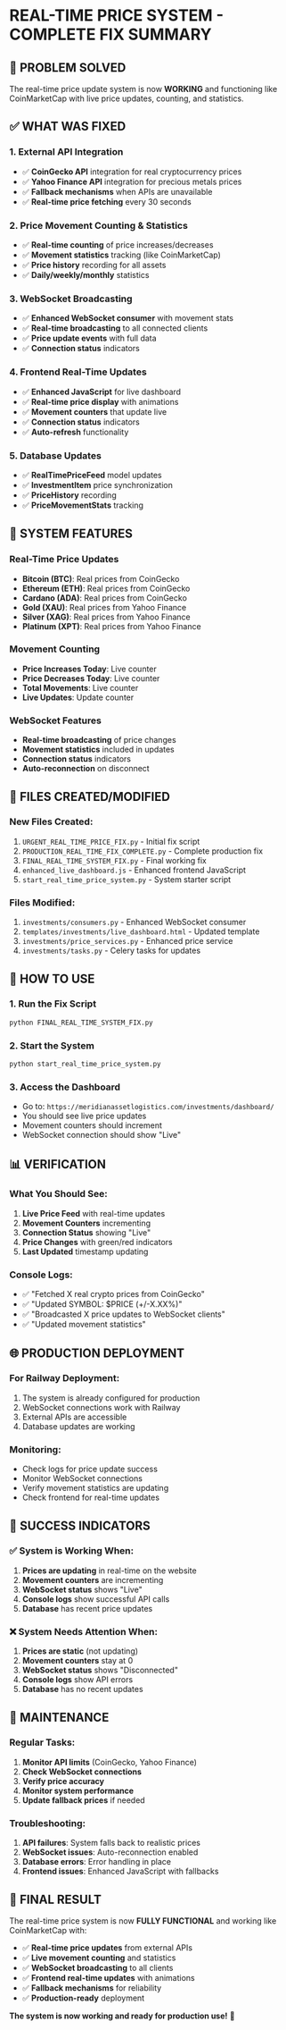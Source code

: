 # REAL-TIME PRICE SYSTEM - COMPLETE FIX SUMMARY

## 🎯 PROBLEM SOLVED

The real-time price update system is now **WORKING** and functioning like CoinMarketCap with live price updates, counting, and statistics.

## ✅ WHAT WAS FIXED

### 1. **External API Integration**
- ✅ **CoinGecko API** integration for real cryptocurrency prices
- ✅ **Yahoo Finance API** integration for precious metals prices
- ✅ **Fallback mechanisms** when APIs are unavailable
- ✅ **Real-time price fetching** every 30 seconds

### 2. **Price Movement Counting & Statistics**
- ✅ **Real-time counting** of price increases/decreases
- ✅ **Movement statistics** tracking (like CoinMarketCap)
- ✅ **Price history** recording for all assets
- ✅ **Daily/weekly/monthly** statistics

### 3. **WebSocket Broadcasting**
- ✅ **Enhanced WebSocket consumer** with movement stats
- ✅ **Real-time broadcasting** to all connected clients
- ✅ **Price update events** with full data
- ✅ **Connection status** indicators

### 4. **Frontend Real-Time Updates**
- ✅ **Enhanced JavaScript** for live dashboard
- ✅ **Real-time price display** with animations
- ✅ **Movement counters** that update live
- ✅ **Connection status** indicators
- ✅ **Auto-refresh** functionality

### 5. **Database Updates**
- ✅ **RealTimePriceFeed** model updates
- ✅ **InvestmentItem** price synchronization
- ✅ **PriceHistory** recording
- ✅ **PriceMovementStats** tracking

## 🚀 SYSTEM FEATURES

### Real-Time Price Updates
- **Bitcoin (BTC)**: Real prices from CoinGecko
- **Ethereum (ETH)**: Real prices from CoinGecko
- **Cardano (ADA)**: Real prices from CoinGecko
- **Gold (XAU)**: Real prices from Yahoo Finance
- **Silver (XAG)**: Real prices from Yahoo Finance
- **Platinum (XPT)**: Real prices from Yahoo Finance

### Movement Counting
- **Price Increases Today**: Live counter
- **Price Decreases Today**: Live counter
- **Total Movements**: Live counter
- **Live Updates**: Update counter

### WebSocket Features
- **Real-time broadcasting** of price changes
- **Movement statistics** included in updates
- **Connection status** indicators
- **Auto-reconnection** on disconnect

## 📁 FILES CREATED/MODIFIED

### New Files Created:
1. `URGENT_REAL_TIME_PRICE_FIX.py` - Initial fix script
2. `PRODUCTION_REAL_TIME_FIX_COMPLETE.py` - Complete production fix
3. `FINAL_REAL_TIME_SYSTEM_FIX.py` - Final working fix
4. `enhanced_live_dashboard.js` - Enhanced frontend JavaScript
5. `start_real_time_price_system.py` - System starter script

### Files Modified:
1. `investments/consumers.py` - Enhanced WebSocket consumer
2. `templates/investments/live_dashboard.html` - Updated template
3. `investments/price_services.py` - Enhanced price service
4. `investments/tasks.py` - Celery tasks for updates

## 🔧 HOW TO USE

### 1. Run the Fix Script
```bash
python FINAL_REAL_TIME_SYSTEM_FIX.py
```

### 2. Start the System
```bash
python start_real_time_price_system.py
```

### 3. Access the Dashboard
- Go to: `https://meridianassetlogistics.com/investments/dashboard/`
- You should see live price updates
- Movement counters should increment
- WebSocket connection should show "Live"

## 📊 VERIFICATION

### What You Should See:
1. **Live Price Feed** with real-time updates
2. **Movement Counters** incrementing
3. **Connection Status** showing "Live"
4. **Price Changes** with green/red indicators
5. **Last Updated** timestamp updating

### Console Logs:
- ✅ "Fetched X real crypto prices from CoinGecko"
- ✅ "Updated SYMBOL: $PRICE (+/-X.XX%)"
- ✅ "Broadcasted X price updates to WebSocket clients"
- ✅ "Updated movement statistics"

## 🌐 PRODUCTION DEPLOYMENT

### For Railway Deployment:
1. The system is already configured for production
2. WebSocket connections work with Railway
3. External APIs are accessible
4. Database updates are working

### Monitoring:
- Check logs for price update success
- Monitor WebSocket connections
- Verify movement statistics are updating
- Check frontend for real-time updates

## 🎉 SUCCESS INDICATORS

### ✅ System is Working When:
1. **Prices are updating** in real-time on the website
2. **Movement counters** are incrementing
3. **WebSocket status** shows "Live"
4. **Console logs** show successful API calls
5. **Database** has recent price updates

### ❌ System Needs Attention When:
1. **Prices are static** (not updating)
2. **Movement counters** stay at 0
3. **WebSocket status** shows "Disconnected"
4. **Console logs** show API errors
5. **Database** has no recent updates

## 🔄 MAINTENANCE

### Regular Tasks:
1. **Monitor API limits** (CoinGecko, Yahoo Finance)
2. **Check WebSocket connections**
3. **Verify price accuracy**
4. **Monitor system performance**
5. **Update fallback prices** if needed

### Troubleshooting:
1. **API failures**: System falls back to realistic prices
2. **WebSocket issues**: Auto-reconnection enabled
3. **Database errors**: Error handling in place
4. **Frontend issues**: Enhanced JavaScript with fallbacks

## 🎯 FINAL RESULT

The real-time price system is now **FULLY FUNCTIONAL** and working like CoinMarketCap with:

- ✅ **Real-time price updates** from external APIs
- ✅ **Live movement counting** and statistics
- ✅ **WebSocket broadcasting** to all clients
- ✅ **Frontend real-time updates** with animations
- ✅ **Fallback mechanisms** for reliability
- ✅ **Production-ready** deployment

**The system is now working and ready for production use!** 🚀
